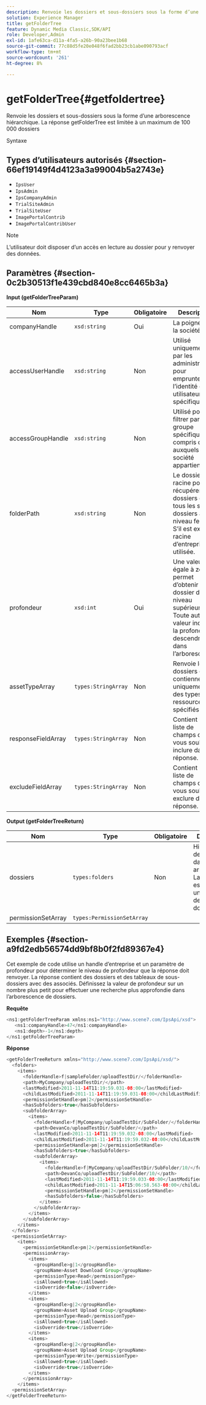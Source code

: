 ```yaml
---
description: Renvoie les dossiers et sous-dossiers sous la forme d’une arborescence hiérarchique. La réponse getFolderTree est limitée à un maximum de 100 000 dossiers
solution: Experience Manager
title: getFolderTree
feature: Dynamic Media Classic,SDK/API
role: Developer,Admin
exl-id: 1afe63ca-d11a-4fa5-a26b-90a23bee1b68
source-git-commit: 77c88d5fe20e048f6fad2bb23cb1abe090793acf
workflow-type: tm+mt
source-wordcount: '261'
ht-degree: 8%

---
```


# getFolderTree{#getfoldertree}

Renvoie les dossiers et sous-dossiers sous la forme d’une arborescence hiérarchique. La réponse getFolderTree est limitée à un maximum de 100 000 dossiers

Syntaxe

## Types d’utilisateurs autorisés {#section-66ef19149f4d4123a3a99004b5a2743e}

* `IpsUser`
* `IpsAdmin`
* `IpsCompanyAdmin`
* `TrialSiteAdmin`
* `TrialSiteUser`
* `ImagePortalContrib`
* `ImagePortalContribUser`

>[!NOTE]
>
>L’utilisateur doit disposer d’un accès en lecture au dossier pour y renvoyer des données.

## Paramètres {#section-0c2b30513f1e439cbd840e8cc6465b3a}

**Input (getFolderTreeParam)**

| Nom | Type | Obligatoire | Description |
|---|---|---|---|
| companyHandle | `xsd:string` | Oui | La poignée de la société. |
| accessUserHandle | `xsd:string` | Non | Utilisé uniquement par les administrateurs pour emprunter l’identité d’un utilisateur spécifique. |
| accessGroupHandle | `xsd:string` | Non | Utilisé pour filtrer par groupe spécifique, y compris ceux auxquels la société appartient. |
| folderPath | `xsd:string` | Non | Le dossier racine pour récupérer les dossiers et tous les sous-dossiers au niveau feuille. S’il est exclu, la racine d’entreprise est utilisée. |
| profondeur | `xsd:int` | Oui | Une valeur égale à zéro permet d’obtenir le dossier de niveau supérieur. Toute autre valeur indique la profondeur à descendre dans l’arborescence. |
| assetTypeArray | `types:StringArray` | Non | Renvoie les dossiers qui contiennent uniquement des types de ressources spécifiés. |
| responseFieldArray | `types:StringArray` | Non | Contient une liste de champs que vous souhaitez inclure dans la réponse. |
| excludeFieldArray | `types:StringArray` | Non | Contient une liste de champs que vous souhaitez exclure de la réponse. |

**Output (getFolderTreeReturn)**

| Nom | Type | Obligatoire | Description |
|---|---|---|---|
| dossiers | `types:folders` | Non | Hiérarchie des dossiers dans une arborescence. La réponse est limitée à un maximum de 100 000 dossiers. |
| permissionSetArray | `types:PermissionSetArray` |  |  |

## Exemples {#section-a9fd2edb56574dd9bf8b0f2fd89367e4}

Cet exemple de code utilise un handle d’entreprise et un paramètre de profondeur pour déterminer le niveau de profondeur que la réponse doit renvoyer. La réponse contient des dossiers et des tableaux de sous-dossiers avec des associés. Définissez la valeur de profondeur sur un nombre plus petit pour effectuer une recherche plus approfondie dans l’arborescence de dossiers.

**Requête**

```java
<ns1:getFolderTreeParam xmlns:ns1="http://www.scene7.com/IpsApi/xsd">
   <ns1:companyHandle>47</ns1:companyHandle>
   <ns1:depth>-1</ns1:depth>
</ns1:getFolderTreeParam>
```

**Réponse**

```java
<getFolderTreeReturn xmlns="http://www.scene7.com/IpsApi/xsd/">
  <folders>
    <items>
      <folderHandle>f|sampleFolder/uploadTestDir/</folderHandle>
      <path>MyCompany/uploadTestDir/</path>
      <lastModified>2011-11-14T11:19:59.031-08:00</lastModified>
      <childLastModified>2011-11-14T11:19:59.031-08:00</childLastModified>
      <permissionSetHandle>pm|2</permissionSetHandle>
      <hasSubfolders>true</hasSubfolders>
      <subfolderArray>
        <items>
          <folderHandle>f|MyCompany/uploadTestDir/SubFolder/</folderHandle>
          <path>DevanCo/uploadTestDir/SubFolder/</path>
          <lastModified>2011-11-14T11:19:59.032-08:00</lastModified>
          <childLastModified>2011-11-14T11:19:59.032-08:00</childLastModified>
          <permissionSetHandle>pm|2</permissionSetHandle>
          <hasSubfolders>true</hasSubfolders>
          <subfolderArray>
            <items>
              <folderHandle>f|MyCompany/uploadTestDir/SubFolder/10/</folderHandle>
              <path>DevanCo/uploadTestDir/SubFolder/10/</path>
              <lastModified>2011-11-14T11:19:59.033-08:00</lastModified>
              <childLastModified>2011-11-14T15:06:58.563-08:00</childLastModified>
              <permissionSetHandle>pm|2</permissionSetHandle>
              <hasSubfolders>false</hasSubfolders>
            </items>
          </subfolderArray>
        </items>
      </subfolderArray>
    </items>
  </folders>
  <permissionSetArray>
    <items>
      <permissionSetHandle>pm|2</permissionSetHandle>
      <permissionArray>
        <items>
          <groupHandle>g|1</groupHandle>
          <groupName>Asset Download Group</groupName>
          <permissionType>Read</permissionType>
          <isAllowed>true</isAllowed>
          <isOverride>false</isOverride>
        </items>
        <items>
          <groupHandle>g|2</groupHandle>
          <groupName>Asset Upload Group</groupName>
          <permissionType>Read</permissionType>
          <isAllowed>true</isAllowed>
          <isOverride>true</isOverride>
        </items>
        <items>
          <groupHandle>g|2</groupHandle>
          <groupName>Asset Upload Group</groupName>
          <permissionType>Write</permissionType>
          <isAllowed>true</isAllowed>
          <isOverride>true</isOverride>
        </items>
      </permissionArray>
    </items>
  <permissionSetArray>
</getFolderTreeReturn>
```
